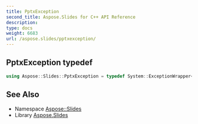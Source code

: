 ```yaml
---
title: PptxException
second_title: Aspose.Slides for C++ API Reference
description: 
type: docs
weight: 6683
url: /aspose.slides/pptxexception/
---
```

## PptxException typedef




```cpp
using Aspose::Slides::PptxException = typedef System::ExceptionWrapper<Details_PptxException>
```

## See Also

* Namespace [Aspose::Slides](../)
* Library [Aspose.Slides](../../)